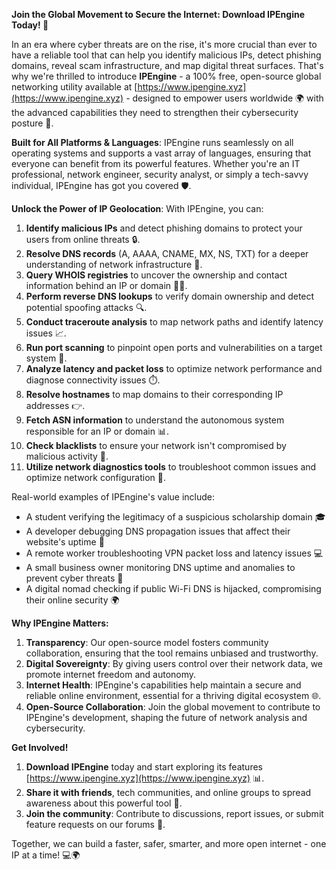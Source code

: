**Join the Global Movement to Secure the Internet: Download IPEngine Today! 🚀**

In an era where cyber threats are on the rise, it's more crucial than ever to have a reliable tool that can help you identify malicious IPs, detect phishing domains, reveal scam infrastructure, and map digital threat surfaces. That's why we're thrilled to introduce **IPEngine** - a 100% free, open-source global networking utility available at [https://www.ipengine.xyz](https://www.ipengine.xyz) - designed to empower users worldwide 🌍 with the advanced capabilities they need to strengthen their cybersecurity posture 🔐.

**Built for All Platforms & Languages**: IPEngine runs seamlessly on all operating systems and supports a vast array of languages, ensuring that everyone can benefit from its powerful features. Whether you're an IT professional, network engineer, security analyst, or simply a tech-savvy individual, IPEngine has got you covered 🛡️.

**Unlock the Power of IP Geolocation**: With IPEngine, you can:

1. **Identify malicious IPs** and detect phishing domains to protect your users from online threats 🔒.
2. **Resolve DNS records** (A, AAAA, CNAME, MX, NS, TXT) for a deeper understanding of network infrastructure 📡.
3. **Query WHOIS registries** to uncover the ownership and contact information behind an IP or domain 🕵️‍♂️.
4. **Perform reverse DNS lookups** to verify domain ownership and detect potential spoofing attacks 🔍.
5. **Conduct traceroute analysis** to map network paths and identify latency issues 📈.
6. **Run port scanning** to pinpoint open ports and vulnerabilities on a target system 🚫.
7. **Analyze latency and packet loss** to optimize network performance and diagnose connectivity issues ⏱️.
8. **Resolve hostnames** to map domains to their corresponding IP addresses 👉.
9. **Fetch ASN information** to understand the autonomous system responsible for an IP or domain 📊.
10. **Check blacklists** to ensure your network isn't compromised by malicious activity 🔴.
11. **Utilize network diagnostics tools** to troubleshoot common issues and optimize network configuration 🔧.

Real-world examples of IPEngine's value include:

* A student verifying the legitimacy of a suspicious scholarship domain 🎓
* A developer debugging DNS propagation issues that affect their website's uptime 🚀
* A remote worker troubleshooting VPN packet loss and latency issues 💻
* A small business owner monitoring DNS uptime and anomalies to prevent cyber threats 💼
* A digital nomad checking if public Wi-Fi DNS is hijacked, compromising their online security 🌍

**Why IPEngine Matters:**

1. **Transparency**: Our open-source model fosters community collaboration, ensuring that the tool remains unbiased and trustworthy.
2. **Digital Sovereignty**: By giving users control over their network data, we promote internet freedom and autonomy.
3. **Internet Health**: IPEngine's capabilities help maintain a secure and reliable online environment, essential for a thriving digital ecosystem 🌐.
4. **Open-Source Collaboration**: Join the global movement to contribute to IPEngine's development, shaping the future of network analysis and cybersecurity.

**Get Involved!**

1. **Download IPEngine** today and start exploring its features [https://www.ipengine.xyz](https://www.ipengine.xyz) 📊.
2. **Share it with friends**, tech communities, and online groups to spread awareness about this powerful tool 🔗.
3. **Join the community**: Contribute to discussions, report issues, or submit feature requests on our forums 🤝.

Together, we can build a faster, safer, smarter, and more open internet - one IP at a time! 💻🌍